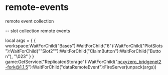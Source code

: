 # remote-events
remote event collection


-- slot collection remote events

local args = {
	{
		workspace:WaitForChild("Bases"):WaitForChild("6"):WaitForChild("PlotSlots"):WaitForChild(""Slot2""):WaitForChild("ClaimButton"):WaitForChild("Button"),
		"\023"
	}
}
game:GetService("ReplicatedStorage"):WaitForChild("ncxyzero_bridgenet2-fork@1.1.5"):WaitForChild("dataRemoteEvent"):FireServer(unpack(args))
